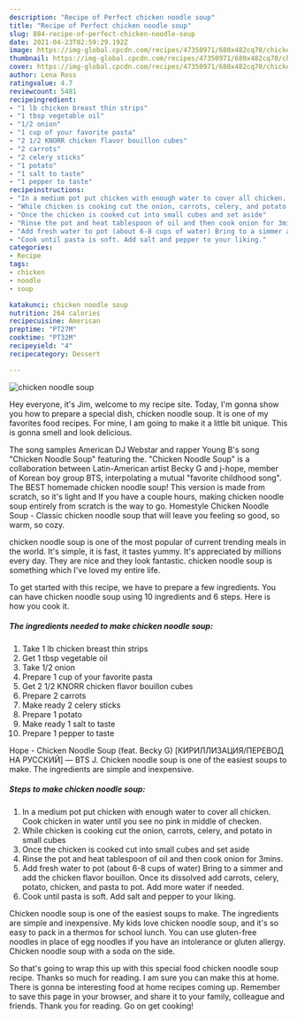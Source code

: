 ```yaml
---
description: "Recipe of Perfect chicken noodle soup"
title: "Recipe of Perfect chicken noodle soup"
slug: 884-recipe-of-perfect-chicken-noodle-soup
date: 2021-04-23T02:59:29.192Z
image: https://img-global.cpcdn.com/recipes/47350971/680x482cq70/chicken-noodle-soup-recipe-main-photo.jpg
thumbnail: https://img-global.cpcdn.com/recipes/47350971/680x482cq70/chicken-noodle-soup-recipe-main-photo.jpg
cover: https://img-global.cpcdn.com/recipes/47350971/680x482cq70/chicken-noodle-soup-recipe-main-photo.jpg
author: Lena Ross
ratingvalue: 4.7
reviewcount: 5481
recipeingredient:
- "1 lb chicken breast thin strips"
- "1 tbsp vegetable oil"
- "1/2 onion"
- "1 cup of your favorite pasta"
- "2 1/2 KNORR chicken flavor bouillon cubes"
- "2 carrots"
- "2 celery sticks"
- "1 potato"
- "1 salt to taste"
- "1 pepper to taste"
recipeinstructions:
- "In a medium pot put chicken with enough water to cover all chicken. Cook chicken in water until you see no pink in middle of checken."
- "While chicken is cooking cut the onion, carrots, celery, and potato in small cubes"
- "Once the chicken is cooked cut into small cubes and set aside"
- "Rinse the pot and heat tablespoon of oil and then cook onion for 3mins."
- "Add fresh water to pot (about 6-8 cups of water) Bring to a simmer and add the chicken flavor bouillon. Once its dissolved add carrots, celery, potato, chicken, and pasta to pot. Add more water if needed."
- "Cook until pasta is soft. Add salt and pepper to your liking."
categories:
- Recipe
tags:
- chicken
- noodle
- soup

katakunci: chicken noodle soup 
nutrition: 264 calories
recipecuisine: American
preptime: "PT27M"
cooktime: "PT32M"
recipeyield: "4"
recipecategory: Dessert

---
```



![chicken noodle soup](https://img-global.cpcdn.com/recipes/47350971/680x482cq70/chicken-noodle-soup-recipe-main-photo.jpg)

Hey everyone, it's Jim, welcome to my recipe site. Today, I'm gonna show you how to prepare a special dish, chicken noodle soup. It is one of my favorites food recipes. For mine, I am going to make it a little bit unique. This is gonna smell and look delicious.

The song samples American DJ Webstar and rapper Young B&#39;s song &#34;Chicken Noodle Soup&#34; featuring the. &#34;Chicken Noodle Soup&#34; is a collaboration between Latin-American artist Becky G and j-hope, member of Korean boy group BTS, interpolating a mutual &#34;favorite childhood song&#34;. The BEST homemade chicken noodle soup! This version is made from scratch, so it&#39;s light and If you have a couple hours, making chicken noodle soup entirely from scratch is the way to go. Homestyle Chicken Noodle Soup - Classic chicken noodle soup that will leave you feeling so good, so warm, so cozy.

chicken noodle soup is one of the most popular of current trending meals in the world. It's simple, it is fast, it tastes yummy. It's appreciated by millions every day. They are nice and they look fantastic. chicken noodle soup is something which I've loved my entire life.


To get started with this recipe, we have to prepare a few ingredients. You can have chicken noodle soup using 10 ingredients and 6 steps. Here is how you cook it.

<!--inarticleads1-->

##### The ingredients needed to make chicken noodle soup:

1. Take 1 lb chicken breast thin strips
1. Get 1 tbsp vegetable oil
1. Take 1/2 onion
1. Prepare 1 cup of your favorite pasta
1. Get 2 1/2 KNORR chicken flavor bouillon cubes
1. Prepare 2 carrots
1. Make ready 2 celery sticks
1. Prepare 1 potato
1. Make ready 1 salt to taste
1. Prepare 1 pepper to taste


Hope - Chicken Noodle Soup (feat. Becky G) [КИРИЛЛИЗАЦИЯ/ПЕРЕВОД НА РУССКИЙ] — BTS J. Chicken noodle soup is one of the easiest soups to make. The ingredients are simple and inexpensive. 

<!--inarticleads2-->

##### Steps to make chicken noodle soup:

1. In a medium pot put chicken with enough water to cover all chicken. Cook chicken in water until you see no pink in middle of checken.
1. While chicken is cooking cut the onion, carrots, celery, and potato in small cubes
1. Once the chicken is cooked cut into small cubes and set aside
1. Rinse the pot and heat tablespoon of oil and then cook onion for 3mins.
1. Add fresh water to pot (about 6-8 cups of water) Bring to a simmer and add the chicken flavor bouillon. Once its dissolved add carrots, celery, potato, chicken, and pasta to pot. Add more water if needed.
1. Cook until pasta is soft. Add salt and pepper to your liking.


Chicken noodle soup is one of the easiest soups to make. The ingredients are simple and inexpensive. My kids love chicken noodle soup, and it&#39;s so easy to pack in a thermos for school lunch. You can use gluten-free noodles in place of egg noodles if you have an intolerance or gluten allergy. Chicken noodle soup with a soda on the side. 

So that's going to wrap this up with this special food chicken noodle soup recipe. Thanks so much for reading. I am sure you can make this at home. There is gonna be interesting food at home recipes coming up. Remember to save this page in your browser, and share it to your family, colleague and friends. Thank you for reading. Go on get cooking!
